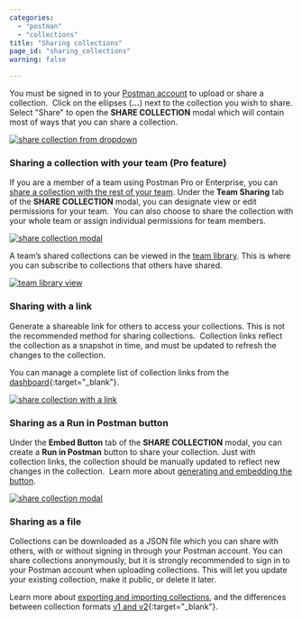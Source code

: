 ```yaml
---
categories:
  - "postman"
  - "collections"
title: "Sharing collections"
page_id: "sharing_collections"
warning: false

---
```


You must be signed in to your [Postman account](/docs/postman/launching_postman/postman_account) to upload or share a collection.  Click on the ellipses (**...**) next to the collection you wish to share. Select "Share" to open the **SHARE COLLECTION** modal which will contain most of ways that you can share a collection.

[![share collection from dropdown](https://s3.amazonaws.com/postman-static-getpostman-com/postman-docs/shareCollectionDropdown.png)](https://s3.amazonaws.com/postman-static-getpostman-com/postman-docs/shareCollectionDropdown.png)

### Sharing a collection with your team (Pro feature)

If you are a member of a team using Postman Pro or Enterprise, you can [share a collection with the rest of your team](/docs/postman/team_library/sharing#sharing-collections). Under the **Team Sharing** tab of the **SHARE COLLECTION** modal, you can designate view or edit permissions for your team.  You can also choose to share the collection with your whole team or assign individual permissions for team members. 

[![share collection modal](https://s3.amazonaws.com/postman-static-getpostman-com/postman-docs/59137211.png)](https://s3.amazonaws.com/postman-static-getpostman-com/postman-docs/59137211.png)

A team’s shared collections can be viewed in the [team library](/docs/postman/team_library/sharing). This is where you can subscribe to collections that others have shared.

[![team library view](https://s3.amazonaws.com/postman-static-getpostman-com/postman-docs/58589238.png)](https://s3.amazonaws.com/postman-static-getpostman-com/postman-docs/58589238.png)

### Sharing with a link

Generate a shareable link for others to access your collections. This is not the recommended method for sharing collections.  Collection links reflect the collection as a snapshot in time, and must be updated to refresh the changes to the collection.

You can manage a complete list of collection links from the [dashboard](https://app.getpostman.com/dashboard/collections/links){:target="_blank"}.

[![share collection with a link](https://s3.amazonaws.com/postman-static-getpostman-com/postman-docs/58564829.png)](https://s3.amazonaws.com/postman-static-getpostman-com/postman-docs/58564829.png)

### Sharing as a Run in Postman button

Under the **Embed Button** tab of the **SHARE COLLECTION** modal, you can create a **Run in Postman** button to share your collection. Just with collection links, the collection should be manually updated to reflect new changes in the collection.  Learn more about [generating and embedding the button](/docs/postman_for_publishers/run_button/creating_run_button).

[![share collection modal](https://s3.amazonaws.com/postman-static-getpostman-com/postman-docs/58564746.png)](https://s3.amazonaws.com/postman-static-getpostman-com/postman-docs/58564746.png)

### Sharing as a file

Collections can be downloaded as a JSON file which you can share with others, with or without signing in through your Postman account. You can share collections anonymously, but it is strongly recommended to sign in to your Postman account when uploading collections. This will let you update your existing collection, make it public, or delete it later.

Learn more about [exporting and importing collections](/docs/postman/collections/data_formats), and the differences between collection formats [v1 and v2](http://blog.getpostman.com/2015/06/05/travelogue-of-postman-collection-format-v2/){:target="_blank"}.
